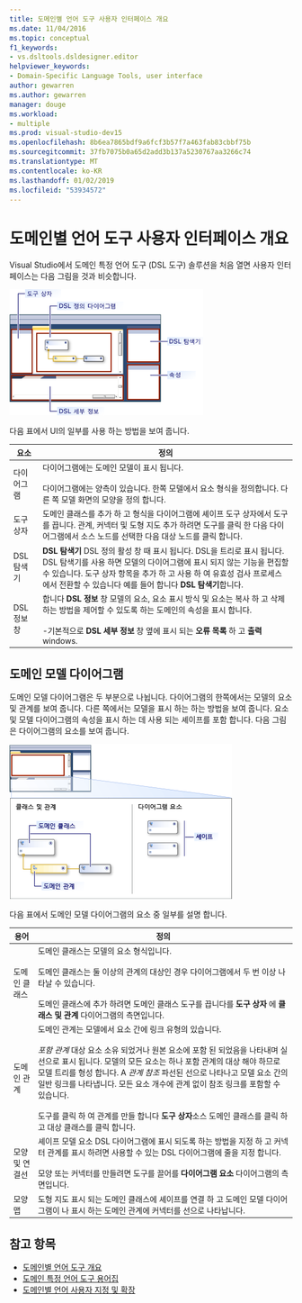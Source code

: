 ```yaml
---
title: 도메인별 언어 도구 사용자 인터페이스 개요
ms.date: 11/04/2016
ms.topic: conceptual
f1_keywords:
- vs.dsltools.dsldesigner.editor
helpviewer_keywords:
- Domain-Specific Language Tools, user interface
author: gewarren
ms.author: gewarren
manager: douge
ms.workload:
- multiple
ms.prod: visual-studio-dev15
ms.openlocfilehash: 8b6ea7865bdf9a6fcf3b57f7a463fab83cbbf75b
ms.sourcegitcommit: 37fb7075b0a65d2add3b137a5230767aa3266c74
ms.translationtype: MT
ms.contentlocale: ko-KR
ms.lasthandoff: 01/02/2019
ms.locfileid: "53934572"
---
```

# <a name="overview-of-the-domain-specific-language-tools-user-interface"></a>도메인별 언어 도구 사용자 인터페이스 개요
Visual Studio에서 도메인 특정 언어 도구 (DSL 도구) 솔루션을 처음 열면 사용자 인터페이스는 다음 그림을 것과 비슷합니다.

 ![DSL 디자이너](../modeling/media/dsl_designer.png)

 다음 표에서 UI의 일부를 사용 하는 방법을 보여 줍니다.

|**요소**|**정의**|
|-|-|
|다이어그램|다이어그램에는 도메인 모델이 표시 됩니다.<br /><br /> 다이어그램에는 양측이 있습니다. 한쪽 모델에서 요소 형식을 정의합니다. 다른 쪽 모델 화면의 모양을 정의 합니다.|
|도구 상자|도메인 클래스를 추가 하 고 형식을 다이어그램에 셰이프 도구 상자에서 도구를 끕니다. 관계, 커넥터 및 도형 지도 추가 하려면 도구를 클릭 한 다음 다이어그램에서 소스 노드를 선택한 다음 대상 노드를 클릭 합니다.|
|DSL 탐색기|**DSL 탐색기** DSL 정의 활성 창 때 표시 됩니다. DSL을 트리로 표시 됩니다. DSL 탐색기를 사용 하면 모델의 다이어그램에 표시 되지 않는 기능을 편집할 수 있습니다. 도구 상자 항목을 추가 하 고 사용 하 여 유효성 검사 프로세스에서 전환할 수 있습니다 예를 들어 합니다 **DSL 탐색기**합니다.|
|DSL 정보 창|합니다 **DSL 정보** 창 모델의 요소, 요소 표시 방식 및 요소는 복사 하 고 삭제 하는 방법을 제어할 수 있도록 하는 도메인의 속성을 표시 합니다.<br /><br /> -기본적으로 **DSL 세부 정보** 창 옆에 표시 되는 **오류 목록** 하 고 **출력** windows.|

## <a name="the-domain-model-diagram"></a>도메인 모델 다이어그램
 도메인 모델 다이어그램은 두 부분으로 나뉩니다. 다이어그램의 한쪽에서는 모델의 요소 및 관계를 보여 줍니다. 다른 쪽에서는 모델을 표시 하는 하는 방법을 보여 줍니다. 요소 및 모델 다이어그램의 속성을 표시 하는 데 사용 되는 셰이프를 포함 합니다. 다음 그림은 다이어그램의 요소를 보여 줍니다.

 ![스윔 레인이 있는 DSL 디자이너](../modeling/media/dsl_desinger.png)

 다음 표에서 도메인 모델 다이어그램의 요소 중 일부를 설명 합니다.

|**용어**|**정의**|
|-|-|
|도메인 클래스|도메인 클래스는 모델의 요소 형식입니다.<br /><br /> 도메인 클래스는 둘 이상의 관계의 대상인 경우 다이어그램에서 두 번 이상 나타날 수 있습니다.<br /><br /> 도메인 클래스에 추가 하려면 도메인 클래스 도구를 끕니다를 **도구 상자** 에 **클래스 및 관계** 다이어그램의 측면입니다.|
|도메인 관계|도메인 관계는 모델에서 요소 간에 링크 유형의 있습니다.<br /><br /> *포함 관계* 대상 요소 소유 되었거나 원본 요소에 포함 된 되었음을 나타내며 실선으로 표시 됩니다. 모델의 모든 요소는 하나 포함 관계의 대상 해야 하므로 모델 트리를 형성 합니다. A *관계 참조* 파선된 선으로 나타나고 모델 요소 간의 일반 링크를 나타냅니다. 모든 요소 개수에 관계 없이 참조 링크를 포함할 수 있습니다.<br /><br /> 도구를 클릭 하 여 관계를 만들 합니다 **도구 상자**소스 도메인 클래스를 클릭 하 고 대상 클래스를 클릭 합니다.|
|모양 및 연결선|셰이프 모델 요소 DSL 다이어그램에 표시 되도록 하는 방법을 지정 하 고 커넥터 관계를 표시 하려면 사용할 수 있는 DSL 다이어그램에 줄을 지정 합니다.<br /><br /> 모양 또는 커넥터를 만들려면 도구를 끌어를 **다이어그램 요소** 다이어그램의 측면입니다.|
|모양 맵|도형 지도 표시 되는 도메인 클래스에 셰이프를 연결 하 고 도메인 모델 다이어그램이 나 표시 하는 도메인 관계에 커넥터를 선으로 나타납니다.|

## <a name="see-also"></a>참고 항목

- [도메인별 언어 도구 개요](../modeling/overview-of-domain-specific-language-tools.md)
- [도메인 특정 언어 도구 용어집](https://msdn.microsoft.com/ca5e84cb-a315-465c-be24-76aa3df276aa)
- [도메인별 언어 사용자 지정 및 확장](../modeling/customizing-and-extending-a-domain-specific-language.md)